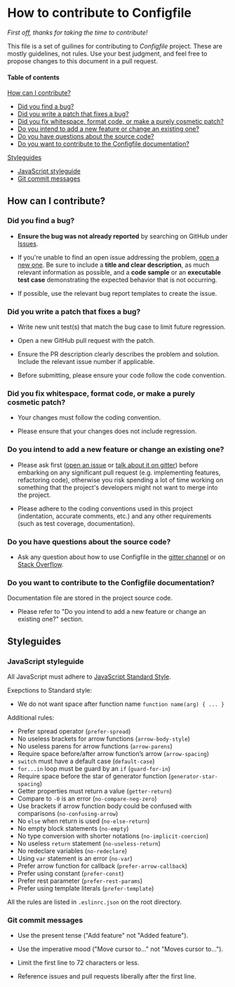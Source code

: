 # How to contribute to Configfile

*First off, thanks for taking the time to contribute!*

This file is a set of guilines for contributing to *Configfile* project. These are mostly guidelines, not rules. Use your best judgment, and feel free to propose changes to this document in a pull request.

#### Table of contents

[How can I contribute?](#how-can-i-contribute)

* [Did you find a bug?](#did-you-find-a-bug)
* [Did you write a patch that fixes a bug?](#did-you-write-a-patch-that-fixes-a-bug)
* [Did you fix whitespace, format code, or make a purely cosmetic patch?](#did-you-fix-whitespace-format-code-or-make-a-purely-cosmetic-patch)
* [Do you intend to add a new feature or change an existing one?](#do-you-intend-to-add-a-new-feature-or-change-an-existing-one)
* [Do you have questions about the source code?](#do-you-have-questions-about-the-source-code)
* [Do you want to contribute to the Configfile documentation?](#do-you-want-to-contribute-to-the-Configfile-documentation)

[Styleguides](#styleguides)

* [JavaScript styleguide](#javaScript-styleguide)
* [Git commit messages](#git-commit-messages)

## How can I contribute?

### Did you find a bug?

* **Ensure the bug was not already reported** by searching on GitHub under [Issues][Issues].

* If you're unable to find an open issue addressing the problem, [open a new one](https://github.com/Mindsers/configfile/issues/new). Be sure to include a **title and clear description**, as much relevant information as possible, and a **code sample** or an **executable test case** demonstrating the expected behavior that is not occurring.

* If possible, use the relevant bug report templates to create the issue.

### Did you write a patch that fixes a bug?

* Write new unit test(s) that match the bug case to limit future regression.

* Open a new GitHub pull request with the patch.

* Ensure the PR description clearly describes the problem and solution. Include the relevant issue number if applicable.

* Before submitting, please ensure your code follow the code convention.

### Did you fix whitespace, format code, or make a purely cosmetic patch?

* Your changes must follow the coding convention.

* Please ensure that your changes does not include regression.

### Do you intend to add a new feature or change an existing one?

* Please ask first ([open an issue][Issues] or [talk about it on gitter][gitter]) before embarking on any significant pull request (e.g. implementing features, refactoring code), otherwise you risk spending a lot of time working on something that the project's developers might not want to merge into the project.

* Please adhere to the coding conventions used in this project (indentation, accurate comments, etc.) and any other requirements (such as test coverage, documentation).

### Do you have questions about the source code?

* Ask any question about how to use Configfile in the [gitter channel][gitter] or on [Stack Overflow](https://stackoverflow.com).

### Do you want to contribute to the Configfile documentation?

Documentation file are stored in the project source code.

* Please refer to "Do you intend to add a new feature or change an existing one?" section.

## Styleguides

### JavaScript styleguide

All JavaScript must adhere to [JavaScript Standard Style](https://standardjs.com).

Exepctions to Standard style:

* We do not want space after function name `function name(arg) { ... }`

Additional rules:

* Prefer spread operator (`prefer-spread`)
* No useless brackets for arrow functions (`arrow-body-style`)
* No useless parens for arrow functions (`arrow-parens`)
* Require space before/after arrow function’s arrow (`arrow-spacing`)
* `switch` must have a default case (`default-case`)
* `for...in` loop must be guard by an `if` (`guard-for-in`)
* Require space before the star of generator function (`generator-star-spacing`)
* Getter properties must return a value (`getter-return`)
* Compare to `-0` is an error (`no-compare-neg-zero`)
* Use brackets if arrow function body could be confused with comparisons (`no-confusing-arrow`)
* No `else` when return is used (`no-else-return`)
* No empty block statements (`no-empty`)
* No type conversion with shorter notations (`no-implicit-coercion`)
* No useless `return` statement (`no-useless-return`)
* No redeclare variables (`no-redeclare`)
* Using `var` statement is an error (`no-var`)
* Prefer arrow function for callback (`prefer-arrow-callback`)
* Prefer using constant (`prefer-const`)
* Prefer rest parameter (`prefer-rest-params`)
* Prefer using template literals (`prefer-template`)

All the rules are listed in `.eslinrc.json` on the root directory.

### Git commit messages

* Use the present tense ("Add feature" not "Added feature").

* Use the imperative mood ("Move cursor to..." not "Moves cursor to...").

* Limit the first line to 72 characters or less.

* Reference issues and pull requests liberally after the first line.


[Issues]: https://github.com/Mindsers/configfile/issues
[gitter]: https://gitter.im/mindsers/configfile
